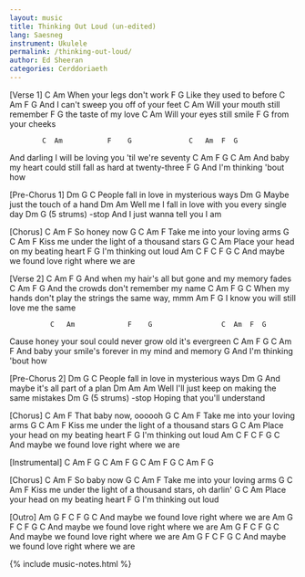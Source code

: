 ```yaml
---
layout: music
title: Thinking Out Loud (un-edited)
lang: Saesneg
instrument: Ukulele
permalink: /thinking-out-loud/
author: Ed Sheeran
categories: Cerddoriaeth
---
```


[Verse 1]
C          Am
 When your legs don't work
          F             G
Like they used to before
C            Am                   F    G
 And I can't sweep you off of your feet
C          Am
 Will your mouth still remember
    F               G
the taste of my love
C          Am
 Will your eyes still smile
F               G
from your cheeks

            C  Am           F    G              C   Am  F  G
And darling I will be loving you 'til we're seventy
           C   Am                   F  G           C    Am
And baby my heart could still fall as hard at twenty-three
F                 G
And I'm thinking 'bout how

[Pre-Chorus 1]
Dm                       G        C
People fall in love in mysterious ways
Dm                        G
Maybe just the touch of a hand
     Dm                            Am
Well me I fall in love with you every single day
Dm                 G (5 strums) -stop
And I just wanna tell you I am

[Chorus]
         C    Am  F
So honey now
        G                C   Am  F
Take me into your loving arms
        G                    C           Am  F
Kiss me under the light of a thousand stars
           G                  C     Am
Place your head on my beating heart
             F     G
I'm thinking out loud
          Am   C    F   C      F     G C
And maybe we  found love right where we are

[Verse 2]
C            Am                     F           G
 And when my hair's all but gone and my memory fades
C        Am                      F    G
 And the crowds don't remember my name
C        Am         F                    G           C
 When my hands don't play the strings the same way, mmm
       Am                        F    G
I know you will still love me the same

              C   Am             F    G                 C  Am  F  G
Cause honey your soul could never grow old it's evergreen
           C    Am           F     G            C  Am  F
And baby your smile's forever in my mind and memory
                  G
And I'm thinking 'bout how

[Pre-Chorus 2]
Dm                       G        C
People fall in love in mysterious ways
    Dm                       G
And maybe it's all part of a plan
     Dm                           Am     Am
Well I'll just keep on making the same mistakes
Dm             G (5 strums) -stop
Hoping that you'll understand

[Chorus]
          C    Am F
That baby now, oooooh
        G                C   Am  F
Take me into your loving arms
        G                    C           Am  F
Kiss me under the light of a thousand stars
           G                  C     Am
Place your head on my beating heart
             F     G
I'm thinking out loud
          Am   C    F   C      F     G C
And maybe we  found love right where we are

[Instrumental]
C Am F G
C Am F G
C Am F G
C Am F G

[Chorus]
        C   Am F
So baby now
        G                C   Am  F
Take me into your loving arms
        G                    C           Am    F
Kiss me under the light of a thousand stars, oh darlin'
           G                  C     Am
Place your head on my beating heart
             F     G
I'm thinking out loud

[Outro]
          Am   G    F   C      F     G C
And maybe we  found love right where we are
          Am   G    F   C      F     G C
And maybe we  found love right where we are
          Am   G    F   C      F     G C
And maybe we  found love right where we are
          Am   G    F   C      F     G C
And maybe we  found love right where we are

{% include music-notes.html %}
